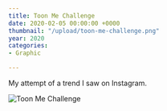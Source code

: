 ```yaml
---
title: Toon Me Challenge
date: 2020-02-05 00:00:00 +0000
thumbnail: "/upload/toon-me-challenge.png"
year: 2020
categories:
- Graphic

---
```


My attempt of a trend I saw on Instagram.

![Toon Me Challenge](/upload/toon-me-challenge.png)